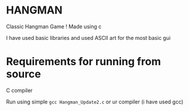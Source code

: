 # HANGMAN
Classic Hangman Game ! Made using c

I have used basic libraries and used ASCII art for the most basic gui

Requirements for running from source
=
C compiler


Run using simple `gcc Hangman_Update2.c` or ur compiler (i have used gcc)
